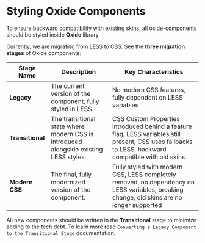 # Styling Oxide Components

To ensure backward compatibility with existing skins, all oxide-components should be styled inside **Oxide** library. 

Currently, we are migrating from LESS to CSS. 
See the **three migration stages** of Oxide components:

| Stage Name | Description | Key Characteristics |
| --- | --- | --- |
| **Legacy** | The current version of the component, fully styled in LESS. | No modern CSS features, fully dependent on LESS variables |
| **Transitional** | The transitional state where modern CSS is introduced alongside existing LESS styles. | CSS Custom Properties introduced behind a feature flag, LESS variables still present, CSS uses fallbacks to LESS, backward compatible with old skins |
| **Modern CSS** | The final, fully modernized version of the component. | Fully styled with modern CSS, LESS completely removed, no dependency on LESS variables, breaking change, old skins are no longer supported |

All new components should be written in the **Transitional** stage to minimize adding to the tech debt. To learn more read `Converting a Legacy Component to the Transitional Stage` documentation.
